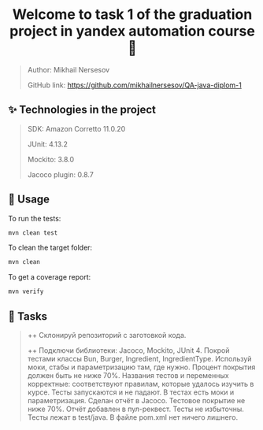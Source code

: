 <h1 align="center">Welcome to task 1 of the graduation project in yandex automation course 👋</h1>

> Author: Mikhail Nersesov
>
> GitHub link: https://github.com/mikhailnersesov/QA-java-diplom-1

## ✨ Technologies in the project

> SDK: Amazon Corretto 11.0.20
>
> JUnit: 4.13.2
>
> Mockito: 3.8.0
>
> Jacoco plugin: 0.8.7

## 🚀 Usage

To run the tests:

```sh
mvn clean test
```

To clean the target folder:

```sh
mvn clean
```

To get a coverage report:

```sh
mvn verify
```

## 🚀 Tasks
> ++ Склонируй репозиторий с заготовкой кода.
> 
> ++ Подключи библиотеки: Jacoco, Mockito, JUnit 4.
> Покрой тестами классы Bun, Burger, Ingredient, IngredientType. Используй моки, стабы и параметризацию там, где нужно.
> Процент покрытия должен быть не ниже 70%.
> Названия тестов и переменных корректные: соответствуют правилам, которые удалось изучить в курсе.
> Тесты запускаются и не падают.
> В тестах есть моки и параметризация.
> Сделан отчёт в Jacoco. Тестовое покрытие не ниже 70%. Отчёт добавлен в пул-реквест.
> Тесты не избыточны.
> Тесты лежат в test/java.
> В файле pom.xml нет ничего лишнего.




